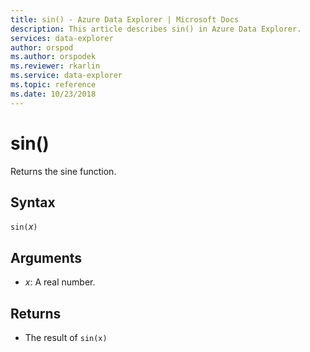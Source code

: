 ```yaml
---
title: sin() - Azure Data Explorer | Microsoft Docs
description: This article describes sin() in Azure Data Explorer.
services: data-explorer
author: orspod
ms.author: orspodek
ms.reviewer: rkarlin
ms.service: data-explorer
ms.topic: reference
ms.date: 10/23/2018
---
```

# sin()

Returns the sine function.

## Syntax

`sin(`*x*`)`

## Arguments

* *x*: A real number.

## Returns

* The result of `sin(x)`